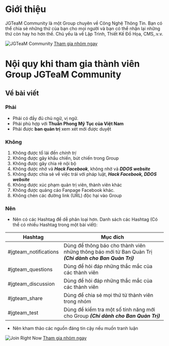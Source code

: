 # Giới thiệu

JGTeaM Community là một Group chuyên về Công Nghệ Thông Tin. Bạn có thể chia sẻ những thứ của bạn cho mọi người và bạn có thể nhận lại những thứ còn hay ho hơn thế. Chủ yếu là về Lập Trình, Thiết Kế Đồ Họa, CMS,.v.v.

![JGTeaM Community](https://i.imgur.com/Q6s3TiC.jpg)
[Tham gia nhóm ngay][1]
# Nội quy khi tham gia thành viên Group JGTeaM Community

## Về bài viết

### Phải

- Phải có đầy đủ chủ ngữ, vị ngữ.
- Phải phù hợp với **Thuần Phong Mỹ Tục của Việt Nam**
- Phải được **ban quản trị** xem xét mới được duyệt

### Không

1. Không được tổ lái đến *chính trị*
1. Không được gây khẩu chiến, bút chiến trong Group
1. Không được gây chia rẽ nội bộ
1. Không được nhờ vả ***Hack Facebook***, không nhờ vả ***DDOS website***
1. Không được chia sẻ về việc trái với pháp luật, ***Hack Facebook, DDOS website***
1. Không được xúc phạm quản trị viên, thành viên khác
1. Không được quảng cáo Fanpage Facebook khác.
1. Không chèn các đường link (URL) độc hại vào Group

### Nên

- Nên có các Hashtag để dễ phân loại hơn. Danh sách các Hashtag (Có thể có nhiều Hashtag trong một bài viết):

| Hashtag               | Mục đích                                                                                               |
| --------------------- | ------------------------------------------------------------------------------------------------------ |
| #jgteam_notifications | Dùng để thông báo cho thành viên những thông báo mới từ Ban Quản Trị ***(Chỉ dành cho Ban Quản Trị)*** |
| #jgteam_questions     | Dùng để hỏi đáp những thắc mắc của các thành viên                                                      |
| #jgteam_discussion    | Dùng để hỏi đáp những thắc mắc của các thành viên                                                      |
| #jgteam_share         | Dùng để chia sẻ mọi thứ từ thành viên trong nhóm                                                       |
| #jgteam_test          | Dùng để kiểm tra một số tính năng mới cho Group ***(Chỉ dành cho Ban Quản Trị)***                      |

- Nên kham thảo các nguồn đáng tin cậy nếu muốn tranh luận

![Join Right Now](https://i.imgur.com/GekXsrA.jpg)
[Tham gia nhóm ngay][1]

[1]: <https://facebook.com/groups/jgteam.community>

